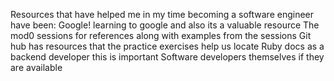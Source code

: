 Resources that have helped me in my time becoming a software engineer have been:
Google! learning to google and also its a valuable resource
The mod0 sessions for references along with examples from the sessions
Git hub has resources that the practice exercises help us locate
Ruby docs as a backend developer this is important
Software developers themselves if they are available
